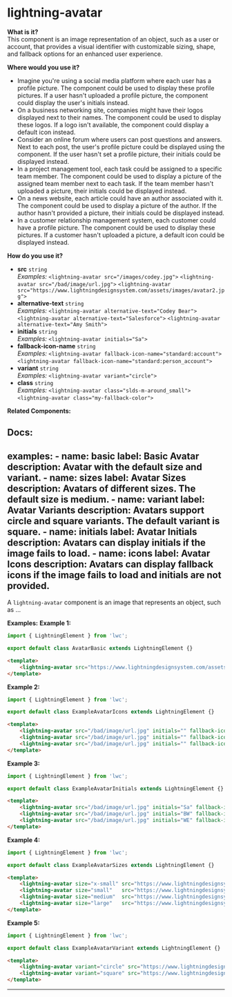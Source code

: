 # lightning-avatar

**What is it?**  
This component is an image representation of an object, such as a user or account, that provides a visual identifier with customizable sizing, shape, and fallback options for an enhanced user experience.

**Where would you use it?**
- Imagine you're using a social media platform where each user has a profile picture. The <lightning-avatar> component could be used to display these profile pictures. If a user hasn't uploaded a profile picture, the component could display the user's initials instead.
- On a business networking site, companies might have their logos displayed next to their names. The <lightning-avatar> component could be used to display these logos. If a logo isn't available, the component could display a default icon instead.
- Consider an online forum where users can post questions and answers. Next to each post, the user's profile picture could be displayed using the <lightning-avatar> component. If the user hasn't set a profile picture, their initials could be displayed instead.
- In a project management tool, each task could be assigned to a specific team member. The <lightning-avatar> component could be used to display a picture of the assigned team member next to each task. If the team member hasn't uploaded a picture, their initials could be displayed instead.
- On a news website, each article could have an author associated with it. The <lightning-avatar> component could be used to display a picture of the author. If the author hasn't provided a picture, their initials could be displayed instead.
- In a customer relationship management system, each customer could have a profile picture. The <lightning-avatar> component could be used to display these pictures. If a customer hasn't uploaded a picture, a default icon could be displayed instead.

**How do you use it?**
- **src** `string`  
  _Examples:_
    `<lightning-avatar src="/images/codey.jpg">`
    `<lightning-avatar src="/bad/image/url.jpg">`
    `<lightning-avatar src="https://www.lightningdesignsystem.com/assets/images/avatar2.jpg">`
- **alternative-text** `string`  
  _Examples:_
    `<lightning-avatar alternative-text="Codey Bear">`
    `<lightning-avatar alternative-text="Salesforce">`
    `<lightning-avatar alternative-text="Amy Smith">`
- **initials** `string`  
  _Examples:_
    `<lightning-avatar initials="Sa">`
- **fallback-icon-name** `string`  
  _Examples:_
    `<lightning-avatar fallback-icon-name="standard:account">`
    `<lightning-avatar fallback-icon-name="standard:person_account">`
- **variant** `string`  
  _Examples:_
    `<lightning-avatar variant="circle">`
- **class** `string`  
  _Examples:_
    `<lightning-avatar class="slds-m-around_small">`
    `<lightning-avatar class="my-fallback-color">`

**Related Components:**


**Docs:**
---
examples:
    - name: basic
      label: Basic Avatar
      description: Avatar with the default size and variant.
    - name: sizes
      label: Avatar Sizes
      description: Avatars of different sizes. The default size is medium.
    - name: variant
      label: Avatar Variants
      description: Avatars support circle and square variants. The default variant is square.
    - name: initials
      label: Avatar Initials
      description: Avatars can display initials if the image fails to load.
    - name: icons
      label: Avatar Icons
      description: Avatars can display fallback icons if the image fails to load and initials are not provided.
---

A `lightning-avatar` component is an image that represents an object, such as
...

**Examples:**
**Example 1:**

```js
import { LightningElement } from 'lwc';

export default class AvatarBasic extends LightningElement {}

```

```html
<template>
    <lightning-avatar src="https://www.lightningdesignsystem.com/assets/images/avatar2.jpg"></lightning-avatar>
</template>

```

**Example 2:**

```js
import { LightningElement } from 'lwc';

export default class ExampleAvatarIcons extends LightningElement {}

```

```html
<template>
    <lightning-avatar src="/bad/image/url.jpg" initials="" fallback-icon-name="standard:account" alternative-text="Salesforce" class="slds-m-right_small"></lightning-avatar>
    <lightning-avatar src="/bad/image/url.jpg" initials="" fallback-icon-name="standard:avatar"  alternative-text="Bob Wilson" class="slds-m-right_small"></lightning-avatar>
    <lightning-avatar src="/bad/image/url.jpg" initials="" fallback-icon-name="custom:custom92"  alternative-text="Wilson Enterprises" class="slds-m-right_small"></lightning-avatar>
</template>

```

**Example 3:**

```js
import { LightningElement } from 'lwc';

export default class ExampleAvatarInitials extends LightningElement {}

```

```html
<template>
    <lightning-avatar src="/bad/image/url.jpg" initials="Sa" fallback-icon-name="standard:account" alternative-text="Salesforce" class="slds-m-right_small"></lightning-avatar>
    <lightning-avatar src="/bad/image/url.jpg" initials="BW" fallback-icon-name="standard:avatar"  alternative-text="Bob Wilson" class="slds-m-right_small"></lightning-avatar>
    <lightning-avatar src="/bad/image/url.jpg" initials="WE" fallback-icon-name="custom:custom92"  alternative-text="Wilson Enterprises" class="slds-m-right_small"></lightning-avatar>
</template>

```

**Example 4:**

```js
import { LightningElement } from 'lwc';

export default class ExampleAvatarSizes extends LightningElement {}

```

```html
<template>
    <lightning-avatar size="x-small" src="https://www.lightningdesignsystem.com/assets/images/avatar2.jpg" initials="JD" fallback-icon-name="standard:person_account" alternative-text="Jane Doe" class="slds-m-right_small"></lightning-avatar>
    <lightning-avatar size="small"   src="https://www.lightningdesignsystem.com/assets/images/avatar3.jpg" initials="TP" fallback-icon-name="standard:person_account" alternative-text="Tony Price" class="slds-m-right_small"></lightning-avatar>
    <lightning-avatar size="medium"  src="https://www.lightningdesignsystem.com/assets/images/avatar1.jpg" initials="RE" fallback-icon-name="standard:person_account" alternative-text="Ryan Eddie" class="slds-m-right_small"></lightning-avatar>
    <lightning-avatar size="large"   src="https://www.lightningdesignsystem.com/assets/images/avatar2.jpg" initials="CR" fallback-icon-name="standard:person_account" alternative-text="Cindy Rice" class="slds-m-right_small"></lightning-avatar>
</template>

```

**Example 5:**

```js
import { LightningElement } from 'lwc';

export default class ExampleAvatarVariant extends LightningElement {}

```

```html
<template>
    <lightning-avatar variant="circle" src="https://www.lightningdesignsystem.com/assets/images/avatar2.jpg" initials="AW" fallback-icon-name="standard:person_account" alternative-text="Amy Weaver" class="slds-m-right_small"></lightning-avatar>
    <lightning-avatar variant="square" src="https://www.lightningdesignsystem.com/assets/images/avatar2.jpg" initials="SJ" fallback-icon-name="standard:person_account" alternative-text="Sarah Jones" class="slds-m-right_small"></lightning-avatar>
</template>

```

---
